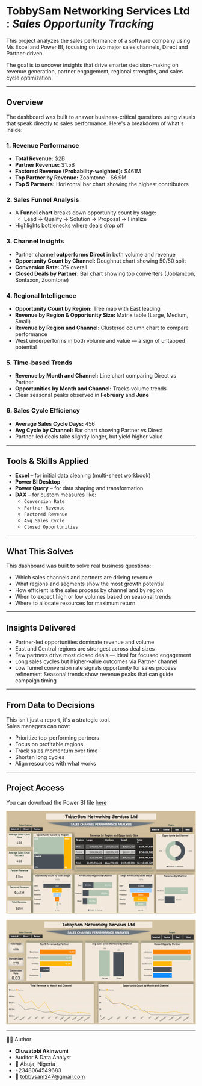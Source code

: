 # TobbySam Networking Services Ltd :  *Sales Opportunity Tracking* 
 

This project analyzes the sales performance of a software company using Ms Excel and Power BI, focusing on two major sales channels, Direct and Partner-driven.

The goal is to uncover insights that drive smarter decision-making on revenue generation, partner engagement, regional strengths, and sales cycle optimization.

---

## Overview  

The dashboard was built to answer business-critical questions using visuals that speak directly to sales performance. Here's a breakdown of what's inside:

### 1. **Revenue Performance**  
- **Total Revenue:** $2B  
- **Partner Revenue:** $1.5B  
- **Factored Revenue (Probability-weighted):** $461M  
- **Top Partner by Revenue:** Zoomtone – $6.9M  
- **Top 5 Partners:** Horizontal bar chart showing the highest contributors

### 2. **Sales Funnel Analysis**  
- A **Funnel chart** breaks down opportunity count by stage:  
  - Lead → Qualify → Solution → Proposal → Finalize  
- Highlights bottlenecks where deals drop off

### 3. **Channel Insights**  
- Partner channel **outperforms Direct** in both volume and revenue  
- **Opportunity Count by Channel:** Doughnut chart showing 50/50 split  
- **Conversion Rate:** 3% overall  
- **Closed Deals by Partner:** Bar chart showing top converters (Joblamcon, Sontaxon, Zoomtone)

### 4. **Regional Intelligence**  
- **Opportunity Count by Region:** Tree map with East leading  
- **Revenue by Region & Opportunity Size:** Matrix table (Large, Medium, Small)  
- **Revenue by Region and Channel:** Clustered column chart to compare performance  
- West underperforms in both volume and value — a sign of untapped potential

### 5. **Time-based Trends**  
- **Revenue by Month and Channel:** Line chart comparing Direct vs Partner  
- **Opportunities by Month and Channel:** Tracks volume trends  
- Clear seasonal peaks observed in **February** and **June**

### 6. **Sales Cycle Efficiency**  
- **Average Sales Cycle Days:** 456  
- **Avg Cycle by Channel:** Bar chart showing Partner vs Direct  
- Partner-led deals take slightly longer, but yield higher value

---

## Tools & Skills Applied
- **Excel** – for initial data cleaning (multi-sheet workbook)
- **Power BI Desktop**
- **Power Query** – for data shaping and transformation
- **DAX** – for custom measures like:
  - `Conversion Rate`
  - `Partner Revenue`
  - `Factored Revenue`
  - `Avg Sales Cycle`
  - `Closed Opportunities`


---

## What This Solves

This dashboard was built to solve real business questions:

- Which sales channels and partners are driving revenue  
- What regions and segments show the most growth potential  
- How efficient is the sales process by channel and by region  
- When to expect high or low volumes based on seasonal trends  
- Where to allocate resources for maximum return  

---

## Insights Delivered

- Partner-led opportunities dominate revenue and volume
- East and Central regions are strongest across deal sizes
- Few partners drive most closed deals — ideal for focused engagement
- Long sales cycles but higher-value outcomes via Partner channel
- Low funnel conversion rate signals opportunity for sales process refinement
  Seasonal trends show revenue peaks that can guide campaign timing

---

## From Data to Decisions

This isn’t just a report, it's a strategic tool.  
Sales managers can now:

- Prioritize top-performing partners  
- Focus on profitable regions  
- Track sales momentum over time  
- Shorten long cycles  
- Align resources with what works  

---
## Project Access

You can download the Power BI file [here](https://app.powerbi.com/groups/me/reports/89a97a3e-f5be-4f6e-b8cf-9a3b6c8b279c/2bbddb7d7c2a4881d431?experience=power-bi)

![Dashboard Overview](./Sales%20Opportunity%20Tracking%201.png)

![Dashboard Details](./Sales%20Opportunity%20Tracking%202.png)

----
🙋‍♂️ Author
-  **Oluwatobi Akinwumi**
-  Auditor & Data Analyst
- 📍 Abuja, Nigeria
-  +2348064549683
-  📧 tobbysam247@gmail.com
